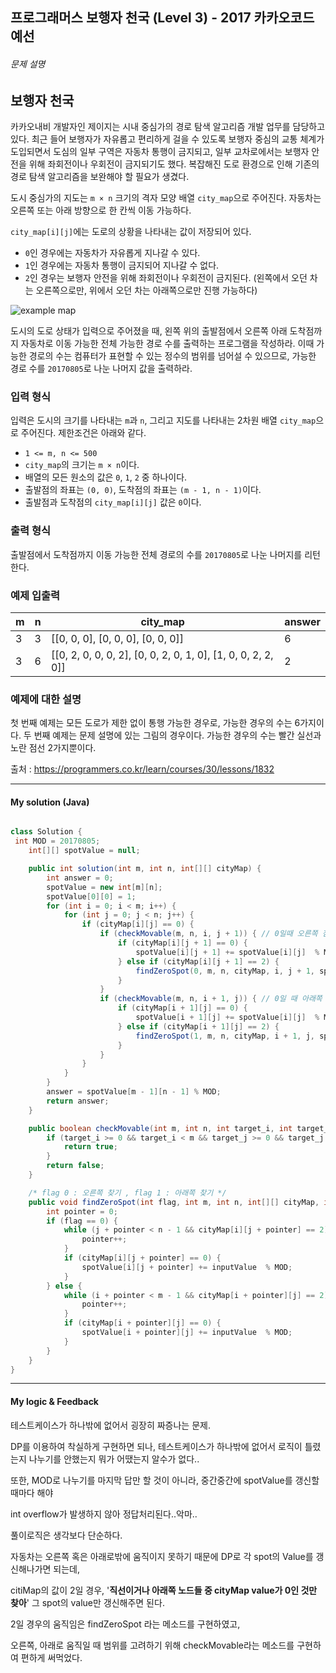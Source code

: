 ## 프로그래머스 보행자 천국 (Level 3) - 2017 카카오코드 예선

###### 문제 설명

## 보행자 천국

카카오내비 개발자인 제이지는 시내 중심가의 경로 탐색 알고리즘 개발 업무를 담당하고 있다. 최근 들어 보행자가 자유롭고 편리하게 걸을 수 있도록 보행자 중심의 교통 체계가 도입되면서 도심의 일부 구역은 자동차 통행이 금지되고, 일부 교차로에서는 보행자 안전을 위해 좌회전이나 우회전이 금지되기도 했다. 복잡해진 도로 환경으로 인해 기존의 경로 탐색 알고리즘을 보완해야 할 필요가 생겼다.

도시 중심가의 지도는 `m × n` 크기의 격자 모양 배열 `city_map`으로 주어진다. 자동차는 오른쪽 또는 아래 방향으로 한 칸씩 이동 가능하다.

`city_map[i][j]`에는 도로의 상황을 나타내는 값이 저장되어 있다.

- `0`인 경우에는 자동차가 자유롭게 지나갈 수 있다.
- `1`인 경우에는 자동차 통행이 금지되어 지나갈 수 없다.
- `2`인 경우는 보행자 안전을 위해 좌회전이나 우회전이 금지된다. (왼쪽에서 오던 차는 오른쪽으로만, 위에서 오던 차는 아래쪽으로만 진행 가능하다)

![example map](http://t1.kakaocdn.net/codefestival/oneway500.png)

도시의 도로 상태가 입력으로 주어졌을 때, 왼쪽 위의 출발점에서 오른쪽 아래 도착점까지 자동차로 이동 가능한 전체 가능한 경로 수를 출력하는 프로그램을 작성하라. 이때 가능한 경로의 수는 컴퓨터가 표현할 수 있는 정수의 범위를 넘어설 수 있으므로, 가능한 경로 수를 `20170805`로 나눈 나머지 값을 출력하라.

### 입력 형식

입력은 도시의 크기를 나타내는 `m`과 `n`, 그리고 지도를 나타내는 2차원 배열 `city_map`으로 주어진다. 제한조건은 아래와 같다.

- `1 <= m, n <= 500`
- `city_map`의 크기는 `m × n`이다.
- 배열의 모든 원소의 값은 `0`, `1`, `2` 중 하나이다.
- 출발점의 좌표는 `(0, 0)`, 도착점의 좌표는 `(m - 1, n - 1)`이다.
- 출발점과 도착점의 `city_map[i][j]` 값은 `0`이다.

### 출력 형식

출발점에서 도착점까지 이동 가능한 전체 경로의 수를 `20170805`로 나눈 나머지를 리턴한다.

### 예제 입출력

| m    | n    | city_map                                                     | answer |
| ---- | ---- | ------------------------------------------------------------ | ------ |
| 3    | 3    | [[0, 0, 0], [0, 0, 0], [0, 0, 0]]                            | 6      |
| 3    | 6    | [[0, 2, 0, 0, 0, 2], [0, 0, 2, 0, 1, 0], [1, 0, 0, 2, 2, 0]] | 2      |

### 예제에 대한 설명

첫 번째 예제는 모든 도로가 제한 없이 통행 가능한 경우로, 가능한 경우의 수는 6가지이다.
두 번째 예제는 문제 설명에 있는 그림의 경우이다. 가능한 경우의 수는 빨간 실선과 노란 점선 2가지뿐이다.



출처 : https://programmers.co.kr/learn/courses/30/lessons/1832



---



#### My solution (Java)

```java

class Solution {
 int MOD = 20170805;
    int[][] spotValue = null;

    public int solution(int m, int n, int[][] cityMap) {
        int answer = 0;
        spotValue = new int[m][n];
        spotValue[0][0] = 1;
        for (int i = 0; i < m; i++) {
            for (int j = 0; j < n; j++) {
                if (cityMap[i][j] == 0) {
                    if (checkMovable(m, n, i, j + 1)) { // 0일때 오른쪽 점으로
                        if (cityMap[i][j + 1] == 0) {
                            spotValue[i][j + 1] += spotValue[i][j]  % MOD;
                        } else if (cityMap[i][j + 1] == 2) {
                            findZeroSpot(0, m, n, cityMap, i, j + 1, spotValue[i][j]);
                        }
                    }
                    if (checkMovable(m, n, i + 1, j)) { // 0일 때 아래쪽 점으로
                        if (cityMap[i + 1][j] == 0) {
                            spotValue[i + 1][j] += spotValue[i][j]  % MOD;
                        } else if (cityMap[i + 1][j] == 2) {
                            findZeroSpot(1, m, n, cityMap, i + 1, j, spotValue[i][j]);
                        }
                    }
                }
            }
        }
        answer = spotValue[m - 1][n - 1] % MOD;
        return answer;
    }

    public boolean checkMovable(int m, int n, int target_i, int target_j) {
        if (target_i >= 0 && target_i < m && target_j >= 0 && target_j < n) {
            return true;
        }
        return false;
    }

    /* flag 0 : 오른쪽 찾기 , flag 1 : 아래쪽 찾기 */
    public void findZeroSpot(int flag, int m, int n, int[][] cityMap, int i, int j, int inputValue) {
        int pointer = 0;
        if (flag == 0) {
            while (j + pointer < n - 1 && cityMap[i][j + pointer] == 2) {
                pointer++;
            }
            if (cityMap[i][j + pointer] == 0) {
                spotValue[i][j + pointer] += inputValue  % MOD;
            }
        } else {
            while (i + pointer < m - 1 && cityMap[i + pointer][j] == 2) {
                pointer++;
            }
            if (cityMap[i + pointer][j] == 0) {
                spotValue[i + pointer][j] += inputValue  % MOD;
            }
        }
    }
}
```



---

#### My logic & Feedback

테스트케이스가 하나밖에 없어서 굉장히 짜증나는 문제.

DP를 이용하여 착실하게 구현하면 되나, 테스트케이스가 하나밖에 없어서 로직이 틀렸는지 나누기를 안했는지 뭐가 어땠는지 알수가 없다..

또한, MOD로 나누기를 마지막 답만 할 것이 아니라, 중간중간에 spotValue를 갱신할때마다 해야 

int overflow가 발생하지 않아 정답처리된다..악마..

풀이로직은 생각보다 단순하다.

자동차는 오른쪽 혹은 아래로밖에 움직이지 못하기 때문에 DP로 각 spot의 Value를 갱신해나가면 되는데,

citiMap의 값이 2일 경우, '**직선이거나 아래쪽 노드들 중 cityMap value가 0인 것만 찾아**' 그 spot의 value만 갱신해주면 된다.

2일 경우의 움직임은 findZeroSpot 라는 메소드를 구현하였고,

오른쪽, 아래로 움직일 때 범위를 고려하기 위해 checkMovable라는 메소드를 구현하여 편하게 써먹었다.